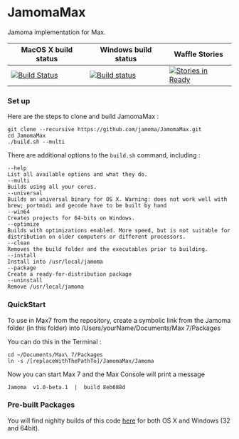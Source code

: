 JamomaMax
=========
Jamoma implementation for Max.

| MacOS X build status | Windows build status | Waffle Stories |
| ------------- | ----------- | ----------- |
| [![Build Status](https://travis-ci.org/jamoma/JamomaMax.svg?branch=master)](https://travis-ci.org/jamoma/JamomaMax)      | [![Build status](https://ci.appveyor.com/api/projects/status/yqv0mv6yrcd41jej?svg=true)](https://ci.appveyor.com/project/avilleret/jamomamax) | [![Stories in Ready](https://badge.waffle.io/jamoma/jamomamax.png?label=ready&title=Ready)](https://waffle.io/jamoma/jamomamax) |

### Set up 

Here are the steps to clone and build JamomaMax :
    
    git clone --recursive https://github.com/jamoma/JamomaMax.git
    cd JamomaMax
    ./build.sh --multi

There are additional options to the `build.sh` command, including : 

    --help
    List all available options and what they do.
    --multi
    Builds using all your cores.
    --universal
    Builds an universal binary for OS X. Warning: does not work well with brew; portmidi and gecode have to be built by hand
    --win64
    Creates projects for 64-bits on Windows.
    --optimize
    Builds with optimizations enabled. More speed, but is not suitable for distribution on older computers or different processors.
    --clean
    Removes the build folder and the executables prior to building.
    --install
    Install into /usr/local/jamoma
    --package
    Create a ready-for-distribution package 
    --uninstall
    Remove /usr/local/jamoma
  
### QuickStart

To use in Max7 from the repository, create a symbolic link from the Jamoma folder (in this folder) into /Users/yourName/Documents/Max 7/Packages    

You can do this in the Terminal : 

    cd ~/Documents/Max\ 7/Packages    
    ln -s /[replaceWithThePathTo]/JamomaMax/Jamoma    

Now you can start Max 7 and the Max Console will print a message 

    Jamoma  v1.0-beta.1  |  build 8eb688d

### Pre-built Packages

You will find nighlty builds of this code [here](http://www.jamoma.org/download/JamomaMax/nightly-builds/) for both OS X and Windows (32 and 64bit).

